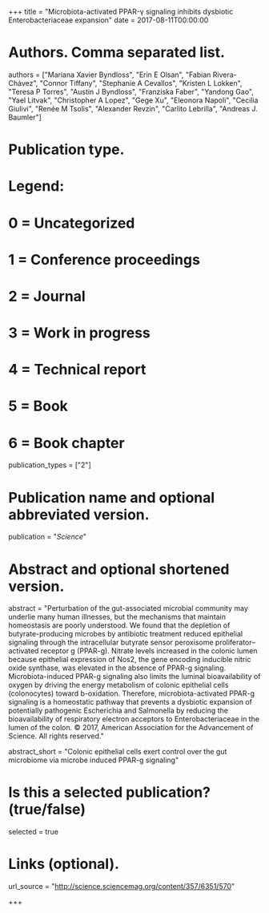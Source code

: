 +++
title = "Microbiota-activated PPAR-γ signaling inhibits dysbiotic Enterobacteriaceae expansion"
date = 2017-08-11T00:00:00

# Authors. Comma separated list.
authors = ["Mariana Xavier Byndloss", "Erin E Olsan", "Fabian Rivera-Chávez", "Connor Tiffany", "Stephanie A Cevallos", "Kristen L Lokken", "Teresa P Torres", "Austin J Byndloss", "Franziska Faber", "Yandong Gao", "Yael Litvak", "Christopher A Lopez", "Gege Xu", "Eleonora Napoli", "Cecilia Giulivi", "Renée M Tsolis", "Alexander Revzin", "Carlito Lebrilla", "Andreas J. Baumler"]

# Publication type.
# Legend:
# 0 = Uncategorized
# 1 = Conference proceedings
# 2 = Journal
# 3 = Work in progress
# 4 = Technical report
# 5 = Book
# 6 = Book chapter
publication_types = ["2"]

# Publication name and optional abbreviated version.
publication = "*Science*"

# Abstract and optional shortened version.
abstract = "Perturbation of the gut-associated microbial community may underlie many human illnesses, but the mechanisms that maintain homeostasis are poorly understood. We found that the depletion of butyrate-producing microbes by antibiotic treatment reduced epithelial signaling through the intracellular butyrate sensor peroxisome proliferator–activated receptor g (PPAR-g). Nitrate levels increased in the colonic lumen because epithelial expression of Nos2, the gene encoding inducible nitric oxide synthase, was elevated in the absence of PPAR-g signaling. Microbiota-induced PPAR-g signaling also limits the luminal bioavailability of oxygen by driving the energy metabolism of colonic epithelial cells (colonocytes) toward b-oxidation. Therefore, microbiota-activated PPAR-g signaling is a homeostatic pathway that prevents a dysbiotic expansion of potentially pathogenic Escherichia and Salmonella by reducing the bioavailability of respiratory electron acceptors to Enterobacteriaceae in the lumen of the colon. © 2017, American Association for the Advancement of Science. All rights reserved."

abstract_short = "Colonic epithelial cells exert control over the gut microbiome via microbe induced PPAR-g signaling"

# Is this a selected publication? (true/false)
selected = true

# Links (optional).
url_source = "http://science.sciencemag.org/content/357/6351/570"

+++
